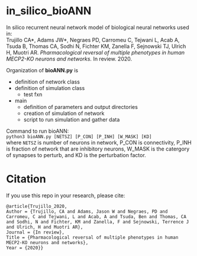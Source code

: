 # in_silico_bioANN

In silico recurrent neural network model of biological neural networks used in:  
Trujillo CA*, Adams JW*, Negraes PD, Carromeu C, Tejwani L, Acab A, Tsuda B, Thomas CA, Sodhi N, Fichter KM, Zanella F, Sejnowski TJ, Ulrich H, Muotri AR. *Pharmacological reversal of multiple phenotypes in human MECP2-KO neurons and networks.* In review. 2020.

Organization of **bioANN.py** is
  - definition of network class
  - definition of simulation class
      - test fxn
  - main
      - definition of parameters and output directories
      - creation of simulation of network
      - script to run simulation and gather data

Command to run bioANN:  
`python3 bioANN.py [NETSZ] [P_CON] [P_INH] [W_MASK] [KD]`  
where `NETSZ` is number of neurons in network, P_CON is connectivity, P_INH is fraction of network that are inhibitory neurons, W_MASK is the catergory of synapses to perturb, and KD is the perturbation factor.

# Citation

If you use this repo in your research, please cite:

    @article{Trujillo_2020,
    Author = {Trujillo, CA and Adams, Jason W and Negraes, PD and Carromeu, C and Tejwani, L and Acab, A and Tsuda, Ben and Thomas, CA and Sodhi, N and Fichter, KM and Zanella, F and Sejnowski, Terrence J and Ulrich, H and Muotri AR},  
    Journal = {In review},  
    Title = {Pharmacological reversal of multiple phenotypes in human MECP2-KO neurons and networks},  
    Year = {2020}}
